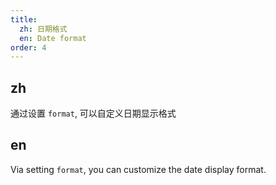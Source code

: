 ```yaml
---
title:
  zh: 日期格式
  en: Date format
order: 4
---
```


## zh

通过设置 `format`, 可以自定义日期显示格式

## en

Via setting `format`, you can customize the date display format.
